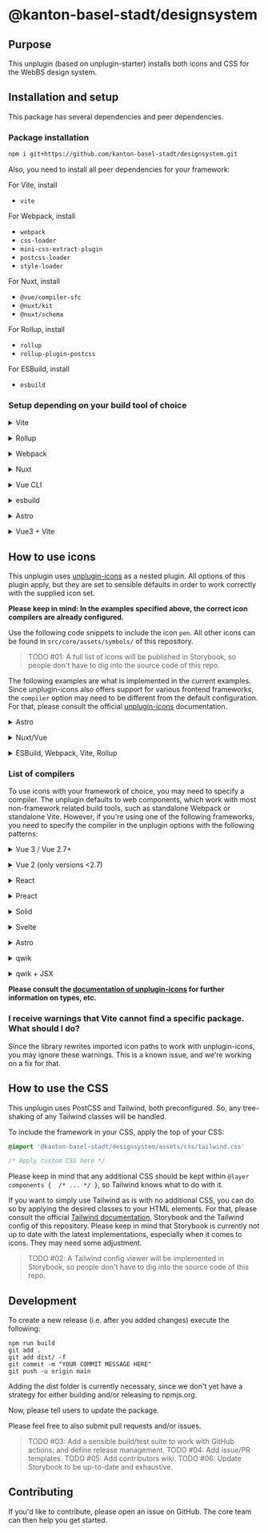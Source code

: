 # @kanton-basel-stadt/designsystem

## Purpose

This unplugin (based on unplugin-starter) installs both icons and CSS for the WebBS design system.

## Installation and setup

This package has several dependencies and peer dependencies.

### Package installation

```bash
npm i git+https://github.com/kanton-basel-stadt/designsystem.git
```

Also, you need to install all peer dependencies for your framework:

For Vite, install

 * `vite`

For Webpack, install

 * `webpack`
 * `css-loader`
 * `mini-css-extract-plugin`
 * `postcss-loader`
 * `style-loader`

For Nuxt, install

 * `@vue/compiler-sfc`
 * `@nuxt/kit`
 * `@nuxt/schema`

For Rollup, install

 * `rollup`
 * `rollup-plugin-postcss`

For ESBuild, install

 * `esbuild`

### Setup depending on your build tool of choice

<details>
<summary>Vite</summary><br>

```ts
import KantonBSDesignsystemPlugin from '@kanton-basel-stadt/designsystem/vite'

export default defineConfig({
  plugins: [
    KantonBSDesignsystemPlugin({ /* Options */ }),
  ],
  server: {
    fs: {
      strict: false,
    }
  },
})
```

Example: Can be found in `examples/vite-vanillla`.

<br></details>

<details>
<summary>Rollup</summary><br>

```ts
// rollup.config.js
import KantonBSDesignsystemPlugin from '@kanton-basel-stadt/designsystem/dist/rollup.cjs'

export default {
  input: 'main.js',
  output: { format: 'es', file: 'dist/bundle.js' },
  plugins: [
    KantonBSDesignsystemPlugin.default({
      tailwindOptions: {
        targetDir: `${process.cwd()}/dist` // Necessary for the output of font files to work
      }
    }),
  ],
}
```

Example: Can be found in `examples/rollup`.

<br></details>

<details>
<summary>Webpack</summary><br>

```ts
// webpack.config.js
module.exports = {
  /* ... */
  plugins: [
    require('@kanton-basel-stadt/designsystem/webpack').default({ /* Options */ })
  ],
}
```

Example: Can be found in `examples/webpack5`.

<br></details>

<details>
<summary>Nuxt</summary><br>

```ts
// nuxt.config.js
export default defineNuxtConfig({
  modules: [
    ['@kanton-basel-stadt/designsystem/nuxt', {
      iconOptions: {
        compiler: 'vue3',
      }
    }],
  ],
})
```

> This module works for both Nuxt 2 and [Nuxt Vite](https://github.com/nuxt/vite)

Example: Can be found in `examples/nuxt`.

<br></details>

<details>
<summary>Vue CLI</summary><br>

```ts
// vue.config.js
module.exports = {
  configureWebpack: {
    plugins: [
      require('@kanton-basel-stadt/designsystem/webpack')({
        iconOptions: {
          compiler: 'vue3',
        },
      }),
    ],
  },
}
```

<br></details>

<details>
<summary>esbuild</summary><br>

```ts
// esbuild.config.js
import { build } from 'esbuild'
import Starter from '@kanton-basel-stadt/designsystem/esbuild'

build({
  plugins: [KantonBSDesignsystemPlugin()],
  loader: {
    // Necessary for the font files to work
    '.woff': 'file',
    '.woff2': 'file',
  }
})
```

Example: Can be found in `examples/esbuild`.

<br></details>

<details>
<summary>Astro</summary><br>

```ts
// astro.config.mjs
import KantonBSDesignsystemPlugin from '@kanton-basel-stadt/designsystem/astro'

// https://astro.build/config
export default defineConfig({
  integrations: [
    KantonBSDesignsystemPlugin({
      iconOptions: {
        compiler: 'astro',
      }
    })
  ],
})
```

Example: Can be found in `examples/astro`.

<br></details>

<details>
<summary>Vue3 + Vite</summary><br>

```ts
// vite.config.ts
import { fileURLToPath, URL } from 'node:url'

import { defineConfig } from 'vite'
import vue from '@vitejs/plugin-vue'
import KantonBSDesignsystemPlugin from '@kanton-basel-stadt/designsystem/vite'

// https://vitejs.dev/config/
export default defineConfig({
  plugins: [
    KantonBSDesignsystemPlugin({
      iconOptions: {
        compiler: 'vue3',
      },
    }),
    vue(),
  ],
  resolve: {
    alias: {
      '@': fileURLToPath(new URL('./src', import.meta.url))
    }
  },
  server: {
    fs: {
      strict: false,
    }
  },
})

```

Example: Can be found in `examples/vue-vite`.

<br></details>

## How to use icons

This unplugin uses [unplugin-icons](https://www.npmjs.com/package/unplugin-icons) as a nested plugin. All options of
this plugin apply, but they are set to sensible defaults in order to work correctly with the supplied icon set.

**Please keep in mind: In the examples specified above, the correct icon compilers are already configured.**

Use the following code snippets to include the icon `pen`. All other icons can be found in `src/core/assets/symbols/`
of this repository.

> TODO #01: A full list of icons will be published in Storybook, so people don't have to dig into the source code of this repo.

The following examples are what is implemented in the current examples. Since unplugin-icons also offers support for
various frontend frameworks, the `compiler` option may need to be different from the default configuration. For that,
please consult the official [unplugin-icons](https://www.npmjs.com/package/unplugin-icons#configuration) documentation.

<details>
<summary>Astro</summary><br>

```astro
---
import IconSymbolPen from '@kanton-basel-stadt/designsystem/icons/symbol/pen'
---

<IconSymbolPen />
```

Example: Can be found in `examples/astro`.

<br></details>

<details>
<summary>Nuxt/Vue</summary><br>

```vue
<script lang="ts" setup>
  import IconSymbolPen from '@kanton-basel-stadt/designsystem/icons/symbol/pen'
</script>

<template>
  <div>
    <IconSymbolPen />
  </div>
</template>
```

Example: Can be found in `examples/nuxt`.

<br></details>

<details>
<summary>ESBuild, Webpack, Vite, Rollup</summary><br>

In your bundle file:
```js
import '@kanton-basel-stadt/designsystem/icons/symbol/pen'
```

And then, in your HTML file:

```html
<icon-symbol-pen />
```

Example: Can be found in `examples/nuxt`.

<br></details>

### List of compilers

To use icons with your framework of choice, you may need to specify a compiler. The unplugin defaults to web components, 
which work with most non-framework related build tools, such as standalone Webpack or standalone Vite. However, if 
you're using one of the following frameworks, you need to specify the compiler in the unplugin options with the following 
patterns:

<details>
<summary>Vue 3 / Vue 2.7+</summary><br>

Requires peer dependency `@vue/compiler-sfc`.

```js
KantonBSDesignsystemPlugin({
  iconOptions: {
    compiler: 'vue3',
  },
})
```
<br/></details>

<details>
<summary>Vue 2 (only versions <2.7)</summary><br>

Requires peer dependency `vue-template-compiler`.

```js
KantonBSDesignsystemPlugin({
  iconOptions: {
    compiler: 'vue2',
  },
})
```
<br/></details>

<details>
<summary>React</summary><br>

Requires peer dependencies `@svgr/core` and its plugin `@svgr/plugin-jsx`.

```js
KantonBSDesignsystemPlugin({
  iconOptions: {
    compiler: 'jsx',
    jsx: 'react',
  },
})
```
<br/></details>

<details>
<summary>Preact</summary><br>

Requires peer dependencies `@svgr/core` and its plugin `@svgr/plugin-jsx`.

```js
KantonBSDesignsystemPlugin({
  iconOptions: {
    compiler: 'jsx',
    jsx: 'preact',
  },
})
```
<br/></details>

<details>
<summary>Solid</summary><br>

```js
KantonBSDesignsystemPlugin({
  iconOptions: {
    compiler: 'solid'
  },
})
```
<br/></details>

<details>
<summary>Svelte</summary><br>

```js
KantonBSDesignsystemPlugin({
  iconOptions: {
    compiler: 'svelte'
  },
})
```
<br/></details>

<details>
<summary>Astro</summary><br>

```js
KantonBSDesignsystemPlugin({
  iconOptions: {
    compiler: 'astro'
  },
})
```
<br/></details>

<details>
<summary>qwik</summary><br>

```js
KantonBSDesignsystemPlugin({
  iconOptions: {
    compiler: 'qwik'
  },
})
```
<br/></details>

<details>
<summary>qwik + JSX</summary><br>

Requires peer dependencies `@svgr/core` and its plugin `@svgr/plugin-jsx`.

```js
KantonBSDesignsystemPlugin({
  iconOptions: {
    compiler: 'jsx',
    jsx: 'qwik',
  },
})
```
<br/></details>

**Please consult the [documentation of unplugin-icons](https://github.com/unplugin/unplugin-icons) for further 
information on types, etc.**

### I receive warnings that Vite cannot find a specific package. What should I do?

Since the library rewrites imported icon paths to work with unplugin-icons, you may ignore these warnings. This is a 
known issue, and we're working on a fix for that.

## How to use the CSS

This unplugin uses PostCSS and Tailwind, both preconfigured. So, any tree-shaking of any Tailwind classes will be handled.

To include the framework in your CSS, apply the top of your CSS:

```css
@import '@kanton-basel-stadt/designsystem/assets/css/tailwind.css'

/* Apply custom CSS here */
```

Please keep in mind that any additional CSS should be kept within `@layer components {  /* ... */ }`, so Tailwind knows
what to do with it.

If you want to simply use Tailwind as is with no additional CSS, you can do so by applying the desired classes to your
HTML elements. For that, please consult the official [Tailwind documentation](https://tailwindcss.com/docs/installation),
Storybook and the Tailwind config of this repository. Please keep in mind that Storybook is currently not up to date with 
the latest implementations, especially when it comes to icons. They may need some adjustment.



> TODO #02: A Tailwind config viewer will be implemented in Storybook, so people don't have to dig into the source code of this repo.

## Development

To create a new release (i.e. after you added changes) execute the following:

```
npm run build
git add .
git add dist/ -f
git commit -m "YOUR COMMIT MESSAGE HERE"
git push -u origin main
```

Adding the dist folder is currently necessary, since we don't yet have a 
strategy for either building and/or releasing to npmjs.org.

Now, please tell users to update the package.

Please feel free to also submit pull requests and/or issues.

> TODO #03: Add a sensible build/test suite to work with GitHub actions, and define release management.
> TODO #04: Add issue/PR templates.
> TODO #05: Add contributors wiki.
> TODO #06: Update Storybook to be up-to-date and exhaustive.

## Contributing

If you'd like to contribute, please open an issue on GitHub. The core team can then help you get started.
